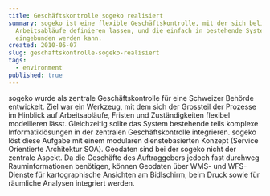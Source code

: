 ```yaml
---
title: Geschäftskontrolle sogeko realisiert
summary: sogeko ist eine flexible Geschäftskontrolle, mit der sich beliebige
  Arbeitsabläufe definieren lassen, und die einfach in bestehende Systeme
  eingebunden werden kann.
created: 2010-05-07
slug: geschaftskontrolle-sogeko-realisiert
tags:
  - environment
published: true
---
```


sogeko wurde als zentrale Geschäftskontrolle für eine Schweizer Behörde entwickelt. Ziel war ein Werkzeug, mit dem sich der Grossteil der Prozesse im Hinblick auf Arbeitsabläufe, Fristen und Zuständigkeiten flexibel modellieren lässt. Gleichzeitig sollte das System bestehende teils komplexe Informatiklösungen in der zentralen Geschäftskontrolle integrieren. sogeko löst diese Aufgabe mit einem modularen dienstebasierten Konzept (Service Orientierte Architektur SOA). Geodaten sind bei der sogeko nicht der zentrale Aspekt. Da die Geschäfte des Auftraggebers jedoch fast durchweg Rauminformationen benötigen, können Geodaten über WMS- und WFS-Dienste für kartographische Ansichten am Bidlschirm, beim Druck sowie für räumliche Analysen integriert werden.
